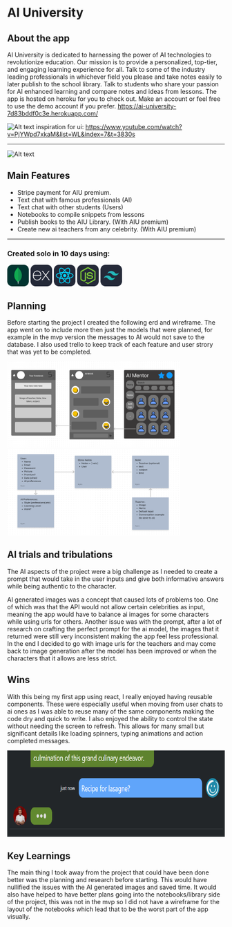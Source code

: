 # AI University

## About the app
AI University is dedicated to harnessing the power of AI technologies to revolutionize education. Our mission is to provide a personalized, top-tier, and engaging learning experience for all. Talk to some of the industry leading professionals in whichever field you please and take notes easily to later publish to the school library. Talk to students who share your passion for AI enhanced learning and compare notes and ideas from lessons. The app is hosted on heroku for you to check out. Make an account or feel free to use the demo account if you prefer.  https://ai-university-7d83bddf0c3e.herokuapp.com/


![Alt text](image.png)
inspiration for ui: https://www.youtube.com/watch?v=PjYWpd7xkaM&list=WL&index=7&t=3830s

---
![Alt text](image-1.png)




## Main Features 
- Stripe payment for AIU premium.
- Text chat with famous professionals (AI)
- Text chat with other students (Users)
- Notebooks to compile snippets from lessons
- Publish books to the AIU Library. (With AIU premium)
- Create new ai teachers from any celebrity. (With AIU premium)

---
### Created solo in 10 days using:
<img src="./RM-Images/mongodb.png" alt="Image Description" width="50" height="50">
<img src="./RM-Images/express.png" alt="Image Description" width="50" height="50">
<img src="./RM-Images/react.png" alt="Image Description" width="50" height="50">
<img src="./RM-Images/node.png" alt="Image Description" width="50" height="50">
<img src="./RM-Images/tailwind.png" alt="Image Description" width="50" height="50">


## Planning

Before starting the project I created the following erd and wireframe. The app went on to include more then just the models that were planned, for example in the mvp version the messages to AI would not save to the database. I also used trello to keep track of each feature and user strory that was yet to be completed.

<img src="./RM-Images/wireframe.png" alt="Image Description" width="400" height="200">
<img src="./RM-Images/erd.png" alt="Image Description" width="400" height="200">

## AI trials and tribulations

The AI aspects of the project were a big challenge as I needed to create a prompt that would take in the user inputs and give both informative answers while being authentic to the character. 

AI generated images was a concept that caused lots of problems too. One of which was that the API would not allow certain celebrities as input, meaning the app would have to balance ai images for some characters while using urls for others. Another issue was with the prompt, after a lot of research on crafting the perfect prompt for the ai model, the images that it returned were still very inconsistent making the app feel less professional. In the end I decided to go with image urls for the teachers and may come back to image generation after the model has been improved or when the characters that it allows are less strict.

## Wins 

With this being my first app using react, I really enjoyed having reusable components. These were especially useful when moving from user chats to ai ones as I was able to reuse many of the same components making the code dry and quick to write. I also enjoyed the ability to control the state without needing the screen to refresh. This allows for many small but significant details like loading spinners, typing animations and action completed messages.

<img src="./RM-Images/typing.png" alt="Image Description" width="600" height="200">


## Key Learnings

The main thing I took away from the project that could have been done better was the planning and research before starting. This would have nullified the issues with the AI generated images and saved time. It would also have helped to have better plans going into the notebooks/library side of the project, this was not in the mvp so I did not have a wireframe for the layout of the notebooks which lead that to be the worst part of the app visually.